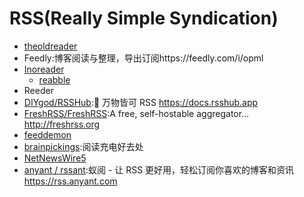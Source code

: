 # RSS(Really Simple Syndication)

* [theoldreader](https://theoldreader.com/)
* Feedly:博客阅读与整理，导出订阅https://feedly.com/i/opml
* [Inoreader](https://www.inoreader.com/dashboard)
    + [reabble](https://reabble.cn/app#/)
* Reeder
* [DIYgod/RSSHub](https://github.com/DIYgod/RSSHub):🍰 万物皆可 RSS https://docs.rsshub.app
* [FreshRSS/FreshRSS](https://github.com/FreshRSS/FreshRSS):A free, self-hostable aggregator… http://freshrss.org
* [feeddemon](http://www.feeddemon.com/)
* [brainpickings](brainpickings.org):阅读充电好去处
* [NetNewsWire5](https://github.com/brentsimmons/NetNewsWire/releases/download/mac-5.0.2/NetNewsWire5.0.2.zip)
* [anyant / rssant](https://github.com/anyant/rssant):蚁阅 - 让 RSS 更好用，轻松订阅你喜欢的博客和资讯 https://rss.anyant.com
